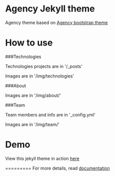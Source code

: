Agency Jekyll theme
====================

Agency theme based on [Agency bootstrap theme ](https://startbootstrap.com/template-overviews/agency/)

# How to use

###Technologies 

Technologies projects are in '/_posts'

Images are in '/img/technologies'

###About

Images are in '/img/about/'

###Team

Team members and info are in '_config.yml'

Images are in '/img/team/'


# Demo

View this jekyll theme in action [here](https://y7kim.github.io/agency-jekyll-theme)

=========
For more details, read [documentation](http://jekyllrb.com/)

